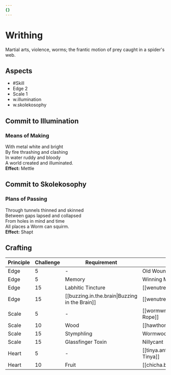```yaml
---
{}
---
```

# Writhing
Martial arts, violence, worms; the frantic motion of prey caught in a spider's web.
## Aspects
- #Skill
- Edge 2
- Scale 1
- w.illumination
- w.skolekosophy
## Commit to Illumination
### Means of Making
With metal white and bright  <br> 
By fire thrashing and clashing  <br> 
In water ruddy and bloody  <br> 
A world created and illuminated. <br> 
**Effect:** Mettle
## Commit to Skolekosophy
### Plans of Passing
Through tunnels thinned and skinned <br> 
Between gaps lapsed and collapsed<br> 
From holes in mind and time<br> 
All places a Worm can squirm.<br> 
**Effect:** Shapt

## Crafting
| Principle | Challenge | Requirement                                    | Result                                     |
| --------- | --------- | ---------------------------------------------- | ------------------------------------------ |
| Edge      | 5         | -                                              | Old Wound                                  |
| Edge      | 5         | Memory                                         | Winning Move                               |
| Edge      | 15        | Labhitic Tincture                              | [[wenutrewa\|Wenutrewa]]                   |
| Edge      | 15        | [[buzzing.in.the.brain\|Buzzing in the Brain]] | [[wenutrewa\|Wenutrewa]]                   |
| Scale     | 5         | -                                              | [[wormwracked.rope\|Wormwracked Rope]]     |
| Scale     | 10        | Wood                                           | [[hawthorn.chain\|Hawthorn Chain]]         |
| Scale     | 15        | Stymphling                                     | Wormwood Dream                             |
| Scale     | 15        | Glassfinger Toxin                              | Nillycant                                  |
| Heart     | 5         | -                                              | [[tinya.anthropoderm\|Anthropoderm Tinya]] |
| Heart     | 10        | Fruit                                          | [[chicha.bullido\|Chicha Bullido]]         |
